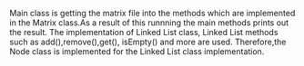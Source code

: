 Main class is getting the matrix file into the methods which are implemented in the Matrix class.As a result of this runnning the main methods prints out the result. The implementation of Linked List class, Linked List methods such as add(),remove(),get(), isEmpty() and more are used. Therefore,the Node class is implemented for the Linked List class implementation.
